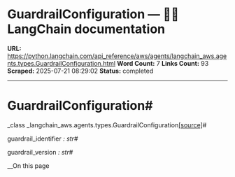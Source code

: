 # GuardrailConfiguration — 🦜🔗 LangChain  documentation

**URL:** https://python.langchain.com/api_reference/aws/agents/langchain_aws.agents.types.GuardrailConfiguration.html
**Word Count:** 7
**Links Count:** 93
**Scraped:** 2025-07-21 08:29:02
**Status:** completed

---

# GuardrailConfiguration\#

_class _langchain\_aws.agents.types.GuardrailConfiguration[\[source\]](https://python.langchain.com/api_reference/_modules/langchain_aws/agents/types.html#GuardrailConfiguration)\#     

guardrail\_identifier _: str_\#     

guardrail\_version _: str_\#     

__On this page